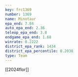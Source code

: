 ```yaml
---
key: frc1369
number: 1369
name: Minotaur
epa_end: 7.84
auto_epa_end: 2.36
teleop_epa_end: 3.8
endgame_epa_end: 1.68
winrate: 0.2222
district_epa_rank: 1434
district_epa_percentile: 0.2038
type: Team
---
```

[[2024flor]]
